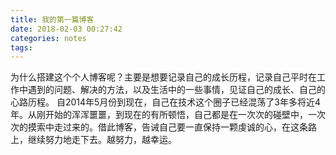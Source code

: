 ```yaml
---
title: 我的第一篇博客
date: 2018-02-03 00:27:42
categories: notes
tags:
---
```

为什么搭建这个个人博客呢？主要是想要记录自己的成长历程，记录自己平时在工作中遇到的问题、解决的方法，以及生活中的一些事情，见证自己的成长、自己的心路历程。
自2014年5月份到现在，自己在技术这个圈子已经混荡了3年多将近4年。从刚开始的浑浑噩噩，到现在的有所顿悟，自己都是在一次次的碰壁中，一次次的摸索中走过来的。借此博客，告诫自己要一直保持一颗虔诚的心，在这条路上，继续努力地走下去。越努力，越幸运。